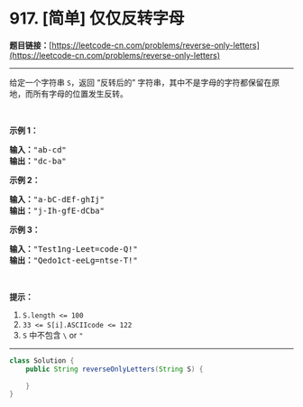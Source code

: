 # 917. [简单] 仅仅反转字母

**题目链接：**[https://leetcode-cn.com/problems/reverse-only-letters](https://leetcode-cn.com/problems/reverse-only-letters)

---

<div class="content__1Y2H">
 <div class="notranslate">
  <p>给定一个字符串&nbsp;<code>S</code>，返回&nbsp;“反转后的”&nbsp;字符串，其中不是字母的字符都保留在原地，而所有字母的位置发生反转。</p> 
  <p>&nbsp;</p> 
  <ol> 
  </ol> 
  <p><strong>示例 1：</strong></p> 
  <pre class="language-text"><strong>输入：</strong>"ab-cd"
<strong>输出：</strong>"dc-ba"
</pre> 
  <p><strong>示例 2：</strong></p> 
  <pre class="language-text"><strong>输入：</strong>"a-bC-dEf-ghIj"
<strong>输出：</strong>"j-Ih-gfE-dCba"
</pre> 
  <p><strong>示例 3：</strong></p> 
  <pre class="language-text"><strong>输入：</strong>"Test1ng-Leet=code-Q!"
<strong>输出：</strong>"Qedo1ct-eeLg=ntse-T!"
</pre> 
  <p>&nbsp;</p> 
  <p><strong>提示：</strong></p> 
  <ol> 
   <li><code>S.length &lt;= 100</code></li> 
   <li><code>33 &lt;= S[i].ASCIIcode &lt;= 122</code>&nbsp;</li> 
   <li><code>S</code> 中不包含&nbsp;<code>\</code> or <code>"</code></li> 
  </ol> 
 </div>
</div>

---

```java
class Solution {
    public String reverseOnlyLetters(String S) {
        
    }
}
```